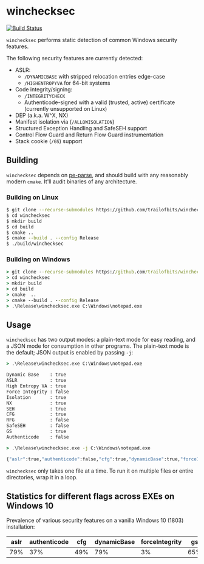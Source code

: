 winchecksec
===========

[![Build Status](https://img.shields.io/github/workflow/status/trailofbits/winchecksec/CI/master)](https://github.com/trailofbits/winchecksec/actions?query=workflow%3ACI)

`winchecksec` performs static detection of common Windows security features.

The following security features are currently detected:

* ASLR:
    * `/DYNAMICBASE` with stripped relocation entries edge-case
    * `/HIGHENTROPYVA` for 64-bit systems
* Code integrity/signing:
    * `/INTEGRITYCHECK`
    * Authenticode-signed with a valid (trusted, active) certificate (currently unsupported on Linux)
* DEP (a.k.a. W^X, NX)
* Manifest isolation via (`/ALLOWISOLATION`)
* Structured Exception Handling and SafeSEH support
* Control Flow Guard and Return Flow Guard instrumentation
* Stack cookie (`/GS`) support

## Building

`winchecksec` depends on [pe-parse](https://github.com/trailofbits/pe-parse), and should build
with any reasonably modern `cmake`. It'll audit binaries of any architecture.

### Building on Linux
```bash
$ git clone --recurse-submodules https://github.com/trailofbits/winchecksec.git
$ cd winchecksec
$ mkdir build
$ cd build
$ cmake ..
$ cmake --build . --config Release
$ ./build/winchecksec
```

### Building on Windows
```cmd
> git clone --recurse-submodules https://github.com/trailofbits/winchecksec.git
> cd winchecksec
> mkdir build
> cd build
> cmake  ..
> cmake --build . --config Release
> .\Release\winchecksec.exe C:\Windows\notepad.exe
```

## Usage

`winchecksec` has two output modes: a plain-text mode for easy reading, and a JSON mode
for consumption in other programs. The plain-text mode is the default; JSON output is
enabled by passing `-j`:

```cmd
> .\Release\winchecksec.exe C:\Windows\notepad.exe

Dynamic Base    : true
ASLR            : true
High Entropy VA : true
Force Integrity : false
Isolation       : true
NX              : true
SEH             : true
CFG             : true
RFG             : false
SafeSEH         : false
GS              : true
Authenticode    : false

> .\Release\winchecksec.exe -j C:\Windows\notepad.exe

{"aslr":true,"authenticode":false,"cfg":true,"dynamicBase":true,"forceIntegrity":false,"gs":true,"highEntropyVA":true,"isolation":true,"nx":true,"path":"C:\\Windows\\notepad.exe","rfg":false,"safeSEH":false,"seh":true}
```

`winchecksec` only takes one file at a time. To run it on multiple files or entire directories,
wrap it in a loop.

## Statistics for different flags across EXEs on Windows 10

Prevalence of various security features on a vanilla Windows 10 (1803) installation:

| aslr | authenticode | cfg | dynamicBase | forceIntegrity | gs | highEntropyVA |  isolation |  nx |  rfg | safeSEH |  seh |
| ---- | ------------ | --- | ----------- | -------------- | -- | ------------- | ---------- | --- | ---  | ------- | --- |
| 79%	| 37% | 49%	| 79% | 3% | 65% | 43% | 100% | 79% | 6% | 25%| 91% |
